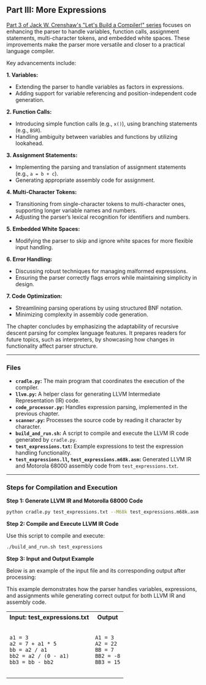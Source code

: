 ## Part III: More Expressions

[Part 3 of Jack W. Crenshaw's "Let's Build a Compiler!" series](https://xmonader.github.io/letsbuildacompiler-pretty/tutor03_moreexpressions.html) focuses on enhancing the parser to handle variables, function calls, assignment statements, multi-character tokens, and embedded white spaces. These improvements make the parser more versatile and closer to a practical language compiler.

Key advancements include:

**1. Variables:**
* Extending the parser to handle variables as factors in expressions.
* Adding support for variable referencing and position-independent code generation.

**2. Function Calls:**
* Introducing simple function calls (e.g., `x()`), using branching statements (e.g., `BSR`).
* Handling ambiguity between variables and functions by utilizing lookahead.

**3. Assignment Statements:**
* Implementing the parsing and translation of assignment statements (e.g., `a = b + c`).
* Generating appropriate assembly code for assignment.

**4. Multi-Character Tokens:**
* Transitioning from single-character tokens to multi-character ones, supporting longer variable names and numbers.
* Adjusting the parser’s lexical recognition for identifiers and numbers.

**5. Embedded White Spaces:**
* Modifying the parser to skip and ignore white spaces for more flexible input handling.

**6. Error Handling:**
* Discussing robust techniques for managing malformed expressions.
* Ensuring the parser correctly flags errors while maintaining simplicity in design.

**7. Code Optimization:**
* Streamlining parsing operations by using structured BNF notation.
* Minimizing complexity in assembly code generation.

The chapter concludes by emphasizing the adaptability of recursive descent parsing for complex language features. It prepares readers for future topics, such as interpreters, by showcasing how changes in functionality affect parser structure.

---

### Files
* **`cradle.py`:** The main program that coordinates the execution of the compiler.
* **`llvm.py`:** A helper class for generating LLVM Intermediate Representation (IR) code.
* **`code_processor.py`:** Handles expression parsing, implemented in the previous chapter.
* **`scanner.py`:** Processes the source code by reading it character by character.
* **`build_and_run.sh`:** A script to compile and execute the LLVM IR code generated by `cradle.py`.
* **`test_expressions.txt`:** Example expressions to test the expression handling functionality.
* **`test_expressions.ll`, `test_expressions.m68k.asm`:** Generated LLVM IR and Motorola 68000 assembly code from `test_expressions.txt`.

---

### Steps for Compilation and Execution

**Step 1: Generate LLVM IR and Motorolla 68000 Code**
```bash
python cradle.py test_expressions.txt --M68k test_expressions.m68k.asm --LLVM test_expressions.ll
```
**Step 2: Compile and Execute LLVM IR Code**

Use this script to compile and execute:
```bash
./build_and_run.sh test_expressions
```
**Step 3: Input and Output Example**

Below is an example of the input file and its corresponding output after processing:

This example demonstrates how the parser handles variables, expressions, and assignments while generating correct output for both LLVM IR and assembly code.

<table>
  <tr>
    <th>Input: test_expressions.txt</th>
    <th>Output</th>
  </tr>
  <tr>
    <td>
      <pre><code class="c">
a1 = 3
a2 = 7 + a1 * 5
bb = a2 / a1
bb2 = a2 / (0 - a1)
bb3 = bb - bb2
      </code></pre>
    </td>
    <td>
      <pre><code class="c">
A1 = 3
A2 = 22
BB = 7
BB2 = -8
BB3 = 15
      </code></pre>
    </td>
</table>
